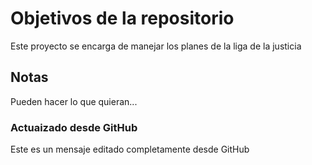 # Objetivos de la repositorio

Este proyecto se encarga de manejar los planes de la liga de la justicia


## Notas
Pueden hacer lo que quieran...

### Actuaizado desde GitHub
Este es un mensaje editado completamente desde GitHub
